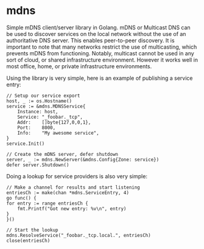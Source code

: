 mdns
====

Simple mDNS client/server library in Golang. mDNS or Multicast DNS can be
used to discover services on the local network without the use of an authoritative
DNS server. This enables peer-to-peer discovery. It is important to note that many
networks restrict the use of multicasting, which prevents mDNS from functioning.
Notably, multicast cannot be used in any sort of cloud, or shared infrastructure
environment. However it works well in most office, home, or private infrastructure
environments.

Using the library is very simple, here is an example of publishing a service entry:

    // Setup our service export
    host, _ := os.Hostname()
    service := &mdns.MDNSService{
	    Instance: host,
	    Service: "_foobar._tcp",
	    Addr:    []byte{127,0,0,1},
	    Port:    8000,
	    Info:    "My awesome service",
    }
    service.Init()

    // Create the mDNS server, defer shutdown
    server, _ := mdns.NewServer(&mdns.Config{Zone: service})
    defer server.Shutdown()


Doing a lookup for service providers is also very simple:

    // Make a channel for results and start listening
    entriesCh := make(chan *mdns.ServiceEntry, 4)
    go func() {
	for entry := range entriesCh {
	    fmt.Printf("Got new entry: %v\n", entry)
	}
    }()

    // Start the lookup
    mdns.ResolveService("_foobar._tcp.local.", entriesCh)
    close(entriesCh)
